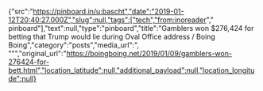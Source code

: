 {"src":"https://pinboard.in/u:bascht","date":"2019-01-12T20:40:27.000Z","slug":null,"tags":["tech","from:inoreader"," pinboard"],"text":null,"type":"pinboard","title":"Gamblers won $276,424 for betting that Trump would lie during Oval Office address / Boing Boing","category":"posts","media_url":", \"\"","original_url":"https://boingboing.net/2019/01/09/gamblers-won-276424-for-bett.html","location_latitude":null,"additional_payload":null,"location_longitude":null}